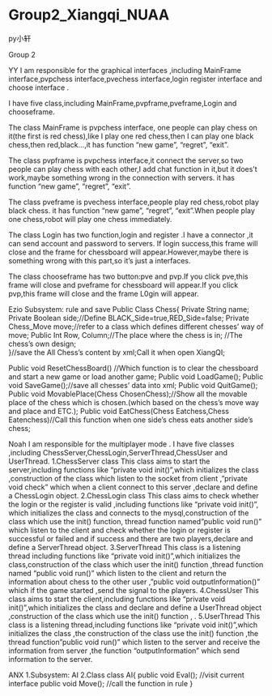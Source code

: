 # Group2_Xiangqi_NUAA
py小轩

Group 2

YY
I am responsible for the graphical interfaces ,including  MainFrame interface,pvpchess interface,pvechess interface,login register interface and choose interface .

I have five class,including MainFrame,pvpframe,pveframe,Login and chooseframe.

The class MainFrame is pvpchess interface, one people can play chess on it(the first is red chess),like I play one red chess,then I can play one black chess,then red,black…,it has function “new game”, “regret”, “exit”.

The class pvpframe is pvpchess interface,it connect the server,so two people can play chess with each other,I add chat function in it,but it does’t work,maybe something wrong in the connection with servers.
it has function “new game”, “regret”, “exit”.

The class pveframe is pvechess interface,people play red chess,robot play black chess. it has function “new game”, “regret”, “exit”.When people play one chess,robot will play one chess immediately.

The class Login has two function,login and register .I have a connector ,it can send account and password to servers. If login success,this frame will close and the frame for chessboard will appear.However,maybe there is something wrong with this part,so it’s just a interfaces.

The class chooseframe has two button:pve and pvp.If you click pve,this frame will close and pveframe for chessboard will appear.If you click pvp,this frame will close and the frame L0gin will appear.




Ezio
Subsystem: rule and save
Public Class Chess{
    Private  String  name;
    Private Boolean side;//Define BLACK_Side=true,RED_Side=false;
    Private Chess_Move move;//refer to a class which defines different chesses’ way of move;
Public  Int  Row, Column;//The place where the chess is in; 
//The chess’s own design;       
}//save the All Chess’s content by xml;Call it when open XiangQI;

Public void ResetChessBoard() //Which function is to clear the chessboard and start a new game or load another game;
Public void LoadGame();
Public void SaveGame();//save all chesses’ data into xml;
Public void QuitGame();
Public void MovablePlace(Chess ChosenChess);//Show all the movable place of the chess which is chosen.(which based on the chess’s move way and place and ETC.);
Public void EatChess(Chess Eatchess,Chess Eatenchess)//Call this function when one side’s chess eats another side’s chess;

									
Noah
I am responsible for the multiplayer mode . I have five classes ,including ChessServer,ChessLogin,ServerThread,ChessUser and UserThread.
1.ChessServer class
This class aims to start the server,including functions like “private void init()”,which initializes the class ,construction of the class which listen to the socket from client ,”private void check” which when a client connect to this server ,declare and define a ChessLogin object.
2.ChessLogin class
This class aims to check whether the login or the register is valid ,including functions like “private void init()”, which initializes the class and connects to the mysql,construction of the class which use the init() function, thread function named”public void run()” which listen to the client and check whether the login or register is successful or failed and if success and there are two players,declare and define a ServerThread object.
3.ServerThread
This class is a listening thread including functions like “private void init()”,which initializes the class,construction of the class which user the init() function ,thread function named “public void run()” which listen to the client and return the information about chess to the other user ,”public void outputInformation()” which if the game started ,send the signal to the players.
4.ChessUser
This class aims to start the client,including functions like “private void init()”,which initializes the class and declare and define a UserThread object  ,construction of the class which use the init() function , .
5.UserThread
This class is a listening thread,including functions like “private void init()”,which initializes the class ,the construction of the class use the init() function ,the thread function”public void run()” which listen to the server and receive the information from server ,the function “outputInformation” which send information to the server.

ANX
1.Subsystem: AI
2.Class 
class AI{
     public void Eval();   //visit current interface
     public void Move();   //call the function in rule
}

